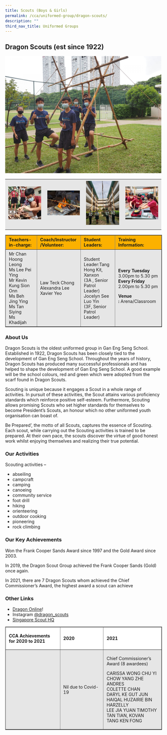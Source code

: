 ```yaml
---
title: Scouts (Boys & Girls)
permalink: /cca/uniformed-group/dragon-scouts/
description: ""
third_nav_title: Uniformed Groups
---
```

Dragon Scouts (est since 1922)
------------------------------

![](/images/DSG-2-scaled.jpeg)

<table style="box-sizing: inherit; border-collapse: collapse; border-spacing: 0px; max-width: 100%; color: rgb(34, 34, 34); font-family: &quot;Source Sans Pro&quot;, sans-serif; font-size: 16px; font-style: normal; font-variant-ligatures: normal; font-variant-caps: normal; font-weight: 400; letter-spacing: normal; orphans: 2; text-align: start; text-transform: none; white-space: normal; widows: 2; word-spacing: 0px; -webkit-text-stroke-width: 0px; background-color: rgb(255, 255, 255); text-decoration-thickness: initial; text-decoration-style: initial; text-decoration-color: initial; width: 826.664px;"><tbody style="box-sizing: inherit;"><tr style="box-sizing: inherit; background: rgb(230, 230, 230);"><td style="box-sizing: inherit; padding: 5px 10px; width: 187px;"><a href="/images/DSG-1-150x150.jpeg" style="box-sizing: inherit; background-color: transparent; transition: all 0.25s ease-in-out 0s; outline: 0px; color: rgb(255, 208, 26); text-decoration: underline;"><img class="alignnone size-thumbnail wp-image-21138" src="/images/DSG-1-150x150.jpeg" alt="Dsg 1" width="150" height="150" style="box-sizing: inherit; border: 0px; vertical-align: middle; max-width: 100%; height: auto; margin-bottom: 10px;"></a></td><td style="box-sizing: inherit; padding: 5px 10px; width: 187px;"><img class="alignnone size-medium wp-image-20721" src="/images/DSG3.jpeg" alt="P1100050" width="300" height="225" style="box-sizing: inherit; border: 0px; vertical-align: middle; max-width: 100%; height: auto; margin-bottom: 10px;"></td><td style="box-sizing: inherit; padding: 5px 10px; width: 188px;"><a href="/images/DSG-5.jpeg" style="box-sizing: inherit; background-color: transparent; transition: all 0.25s ease-in-out 0s; color: rgb(241, 174, 22); text-decoration: underline;"><img class="alignnone size-full wp-image-21142" src="/images/DSG-5.jpeg" alt="Dsg 5" width="960" height="1280" style="box-sizing: inherit; border: 0px; vertical-align: middle; max-width: 100%; height: auto; margin-bottom: 10px;"></a></td><td style="box-sizing: inherit; padding: 5px 10px; text-align: center; width: 188px;"><a href="/images/DSG-4-150x150.jpeg" style="box-sizing: inherit; background-color: transparent; transition: all 0.25s ease-in-out 0s; color: rgb(241, 174, 22); text-decoration: underline;"><img class="alignnone size-thumbnail wp-image-21141" src="/images/DSG-4-150x150.jpeg" alt="Dsg 4" width="150" height="150" style="box-sizing: inherit; border: 0px; vertical-align: middle; max-width: 100%; height: auto; margin-bottom: 10px;"></a></td></tr></tbody></table>

<table border="1" style="box-sizing: inherit; border-collapse: collapse; border-spacing: 0px; max-width: 100%; width: 826.664px;"><tbody style="box-sizing: inherit;"><tr style="box-sizing: inherit; background: rgb(252, 177, 0); height: 35px;"><td style="box-sizing: inherit; padding: 5px 10px; width: 188px; height: 35px; text-align: left;"><strong style="box-sizing: inherit; font-weight: bold;">Teachers-in-charge:</strong></td><td style="box-sizing: inherit; padding: 5px 10px; width: 165px; height: 35px;"><strong style="box-sizing: inherit; font-weight: bold;">Coach/Instructor</strong><br style="box-sizing: inherit;"><strong style="box-sizing: inherit; font-weight: bold;">/Volunteer:</strong></td><td style="box-sizing: inherit; padding: 5px 10px; width: 206px; height: 35px;"><strong style="box-sizing: inherit; font-weight: bold;">Student Leaders:</strong></td><td style="box-sizing: inherit; padding: 5px 10px; width: 238px; height: 35px;"><strong style="box-sizing: inherit; font-weight: bold;">Training Information:</strong></td></tr><tr style="box-sizing: inherit; background: rgb(230, 230, 230); height: 155.453px;"><td style="box-sizing: inherit; padding: 5px 10px; width: 188px; height: 155.453px;">Mr Chan Hoong Leong<br style="box-sizing: inherit;">Ms Lee Pei Ying<br style="box-sizing: inherit;">Mr Kevin Kung Sion Onn<br style="box-sizing: inherit;">Ms Beh Jing Ying<br style="box-sizing: inherit;">Ms Tan Siying<br style="box-sizing: inherit;">Ms Khadijah</td><td style="box-sizing: inherit; padding: 5px 10px; width: 165px; height: 155.453px;">Law Teck Chong<br style="box-sizing: inherit;">Alexandra Lee<br style="box-sizing: inherit;">Xavier Yeo</td><td style="box-sizing: inherit; padding: 5px 10px; width: 206px; height: 155.453px;">Student Leader:Tang Hong Kit, Xanxon<br style="box-sizing: inherit;">(3A , Senior Patrol Leader)<br style="box-sizing: inherit;">Jocelyn See Luo Yin<br style="box-sizing: inherit;">(3F, Senior Patrol Leader)</td><td style="box-sizing: inherit; padding: 5px 10px; width: 238px; height: 155.453px;"><strong style="box-sizing: inherit; font-weight: bold;">Every Tuesday</strong><br style="box-sizing: inherit;">3.00pm to 5.30 pm<br style="box-sizing: inherit;"><strong style="box-sizing: inherit; font-weight: bold;">Every Friday</strong><br style="box-sizing: inherit;">2.00pm to 5.30 pm<p style="box-sizing: inherit;"></p><p style="box-sizing: inherit;"><strong style="box-sizing: inherit; font-weight: bold;">Venue :</strong><span>&nbsp;</span>Arena/Classroom</p></td></tr></tbody></table>

### About Us

Dragon Scouts is the oldest uniformed group in Gan Eng Seng School. Established in 1922, Dragon Scouts has been closely tied to the development of Gan Eng Seng School. Throughout the years of history, Dragon Scouts has produced many successful professionals and has helped to shape the development of Gan Eng Seng School. A good example will be the school colours, red and green which were adopted from the scarf found in Dragon Scouts.

Scouting is unique because it engages a Scout in a whole range of activities. In pursuit of these activities, the Scout attains various proficiency standards which reinforce positive self-esteem. Furthermore, Scouting allows promising Scouts who set higher standards for themselves to become President’s Scouts, an honour which no other uniformed youth organisation can boast of.

Be Prepared’, the motto of all Scouts, captures the essence of Scouting. Each scout, while carrying out the Scouting activities is trained to be prepared. At their own pace, the scouts discover the virtue of good honest work whilst enjoying themselves and realizing their true potential.

### Our Activities

Scouting activities –

*   abseiling
*   campcraft
*   camping
*   canoeing
*   community service
*   foot drill
*   hiking
*   orienteering
*   outdoor cooking
*   pioneering
*   rock climbing

### Our Key Achievements

Won the Frank Cooper Sands Award since 1997 and the Gold Award since 2003.

In 2019, the Dragon Scout Group achieved the Frank Cooper Sands (Gold) once again.

In 2021, there are 7 Dragon Scouts whom achieved the Chief Commissioner’s Award, the highest award a scout can achieve

### Other Links

*   [Dragon Online](http://www.dragonscouts.com/)!
*   Instagram [@dragon\_scouts](https://www.instagram.com/dragon_scouts/?hl=en)
*   [Singapore Scout HQ](https://scout.sg/)

<table border="1" width="888" style="box-sizing: inherit; border-collapse: collapse; border-spacing: 0px; max-width: 100%; width: 888px;"><tbody style="box-sizing: inherit;"><tr style="box-sizing: inherit; background: rgb(255, 255, 255);"><td width="288" style="box-sizing: inherit; padding: 5px 10px;"><p style="box-sizing: inherit;"><strong style="box-sizing: inherit; font-weight: bold;">CCA Achievements for 2020&nbsp;to 2021</strong></p></td><td width="288" style="box-sizing: inherit; padding: 5px 10px;"><p style="box-sizing: inherit;"><strong style="box-sizing: inherit; font-weight: bold;">2020</strong></p></td><td width="312" style="box-sizing: inherit; padding: 5px 10px;"><p style="box-sizing: inherit;"><strong style="box-sizing: inherit; font-weight: bold;">2021</strong></p></td></tr><tr style="box-sizing: inherit; background: rgb(230, 230, 230);"><td width="288" style="box-sizing: inherit; padding: 5px 10px;">&nbsp;</td><td width="288" style="box-sizing: inherit; padding: 5px 10px;"><p style="box-sizing: inherit;">Nil due to Covid-19</p><p style="box-sizing: inherit;"></p></td><td width="312" style="box-sizing: inherit; padding: 5px 10px;"><p style="box-sizing: inherit;">Chief Commissioner’s Award (8 awardees)</p><p style="box-sizing: inherit;">CARISSA WONG CHU YI<br style="box-sizing: inherit;">CHOW YANG ZHE ANDRES<br style="box-sizing: inherit;">COLETTE CHAN<br style="box-sizing: inherit;">DARYL KE GUT JUN<br style="box-sizing: inherit;">HAIQAL HUZAIRIE BIN HARZELLY<br style="box-sizing: inherit;">LEE JIA YUAN TIMOTHY<br style="box-sizing: inherit;">TAN TIAN, KOVAN<br style="box-sizing: inherit;">TANG KEN FONG</p></td></tr></tbody></table>